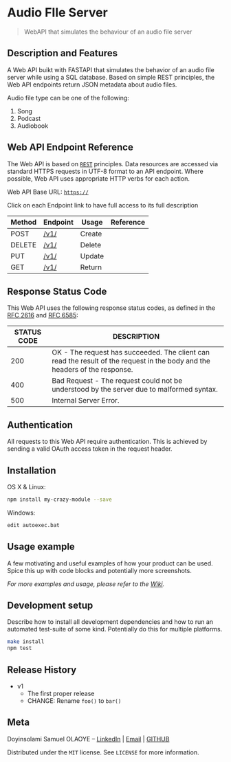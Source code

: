 # Audio FIle Server
> WebAPI that simulates the behaviour of an audio file server

## Description and Features
A Web API buikt with FASTAPI that simulates the behavior of an audio file server while using a SQL database. Based on simple REST principles, the  Web API endpoints return JSON metadata about audio files.


Audio file type can be one of the following:
1. Song
2. Podcast
3. Audiobook


## Web API Endpoint Reference
The Web API is based on [`REST`](http://en.wikipedia.org/wiki/Representational_state_transfer) principles. Data resources are accessed via standard HTTPS requests in UTF-8 format to an API endpoint. Where possible, Web API uses appropriate HTTP verbs for each action.

Web API Base URL: [`https://`]()

Click on each Endpoint link to have full access to its full description

| Method     | Endpoint                | Usage                     | Reference                |
| -----------| ----------------------- | ------------------------- |--------------------------|
| POST| [/v1/]() | Create |  |
| DELETE| [/v1/]() | Delete |  |
| PUT | [/v1/]() | Update |  |
| GET | [/v1/]()| Return |  |

## Response Status Code

This Web API uses the following response status codes, as defined in the [RFC 2616](https://www.ietf.org/rfc/rfc2616.txt) and [RFC 6585](https://www.ietf.org/rfc/rfc6585.txt):

| STATUS CODE | DESCRIPTION                |
| ----------- | ---------------------------|
| 200 | OK - The request has succeeded. The client can read the result of the request in the body and the headers of the response. |
| 400 | Bad Request - The request could not be understood by the server due to malformed syntax.  |
| 500 | Internal Server Error. |

## Authentication
All requests to this Web API require authentication. This is achieved by sending a valid OAuth access token in the request header. 


## Installation

OS X & Linux:

```sh
npm install my-crazy-module --save
```

Windows:

```sh
edit autoexec.bat
```

## Usage example

A few motivating and useful examples of how your product can be used. Spice this up with code blocks and potentially more screenshots.

_For more examples and usage, please refer to the [Wiki][wiki]._

## Development setup

Describe how to install all development dependencies and how to run an automated test-suite of some kind. Potentially do this for multiple platforms.

```sh
make install
npm test
```

## Release History

* v1
    * The first proper release
    * CHANGE: Rename `foo()` to `bar()`


## Meta

Doyinsolami Samuel OLAOYE – [LinkedIn](https://www.linkedin.com/in/doyinsolami-olaoye/) | [Email](doyinsolamiolaoye@gmail.com) | [GITHUB](https://github.com/doyinsolamiolaoye/)

Distributed under the `MIT` license. See ``LICENSE`` for more information.


<!-- Markdown link & img dfn's -->
[wiki]: https://github.com/yourname/yourproject/wiki
